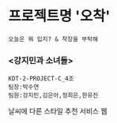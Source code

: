 # 프로젝트명 '오착'
    오늘은 뭐 입지? & 착장을 부탁해
    
 


### <강지민과 소녀들>
    KDT-2-PROJECT-C_4조
    팀장:박수연
    팀원:강지민,김은아,정희은,한유진
    

날씨에 다른 스타일 추천 서비스 웹

 
